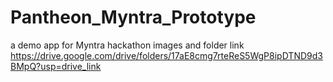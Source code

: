 # Pantheon_Myntra_Prototype
a demo app for Myntra hackathon 
images 
and folder link
https://drive.google.com/drive/folders/17aE8cmg7rteReS5WgP8ipDTND9d3BMpQ?usp=drive_link

